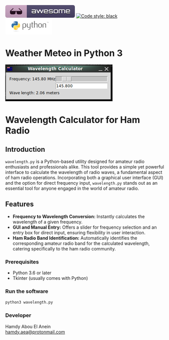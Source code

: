 ![Awesome](awesome.svg) [![Code style: black](https://img.shields.io/badge/code%20style-black-000000.svg)](https://github.com/psf/black) ![Python](python.png)  

# Weather Meteo in Python 3


![Screenshot](wave.png)



# Wavelength Calculator for Ham Radio

## Introduction

`wavelength.py` is a Python-based utility designed for amateur radio enthusiasts and professionals alike. This tool provides a simple yet powerful interface to calculate the wavelength of radio waves, a fundamental aspect of ham radio operations. Incorporating both a graphical user interface (GUI) and the option for direct frequency input, `wavelength.py` stands out as an essential tool for anyone engaged in the world of amateur radio.

## Features

- **Frequency to Wavelength Conversion:** Instantly calculates the wavelength of a given frequency.
- **GUI and Manual Entry:** Offers a slider for frequency selection and an entry box for direct input, ensuring flexibility in user interaction.
- **Ham Radio Band Identification:** Automatically identifies the corresponding amateur radio band for the calculated wavelength, catering specifically to the ham radio community.


### Prerequisites

- Python 3.6 or later
- Tkinter (usually comes with Python)

### Run the software   

```bash
python3 wavelength.py
```

### Developer   

Hamdy Abou El Anein   
hamdy.aea@protonmail.com     
